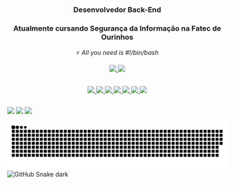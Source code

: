 <div align="center"> <!-- Title -->
  
  ###  Desenvolvedor Back-End ###
  ###  Atualmente cursando Segurança da Informação na Fatec de Ourinhos ###

</div>
<div align="center"><!-- phrase -->

   ⚡ _All you need is #!/bin/bash_

</div>

<div align="center"> <!-- Status -->
  <a href="https://github.com/Jeferson-SR">
    <img height="150em" src="https://github-readme-stats.vercel.app/api?username=Jeferson-SR&show_icons=true&theme=dracula&hide=prs,contribs,issues">
    <img height="150em" src="https://github-readme-stats.vercel.app/api/top-langs/?username=Jeferson-SR&layout=compact&langs_count=10&theme=dracula">
</div>
  
  ##
  
<div align="center"> <!--Lang icons-->
   <img height="50em" src="https://cdn.jsdelivr.net/gh/devicons/devicon/icons/python/python-original.svg" />
   <img height="50em" src="https://cdn.jsdelivr.net/gh/devicons/devicon/icons/javascript/javascript-original.svg" />
   <img height="50em" src="https://cdn.jsdelivr.net/gh/devicons/devicon/icons/nodejs/nodejs-original.svg" />
   <img height="50em" src="https://cdn.jsdelivr.net/gh/devicons/devicon/icons/php/php-original.svg" />
   <img height="50em" src="https://cdn.jsdelivr.net/gh/devicons/devicon/icons/java/java-original.svg" />
   <img height="50em" src="https://cdn.jsdelivr.net/gh/devicons/devicon/icons/html5/html5-original.svg" />
   <img height="50em" src="https://cdn.jsdelivr.net/gh/devicons/devicon/icons/css3/css3-original.svg" />
</div>

##

<div><!--Redes Sociais-->
  <a href="https://www.linkedin.com/in/jeferson-sr/" target="_blank"><img src="https://img.shields.io/badge/linkedin-%230077B5.svg?style=for-the-badge&logo=linkedin&logoColor=white"></a>
  <a href="https://www.facebook.com/profile.php?id=100008085399946" target="_blank"><img src="https://img.shields.io/badge/Facebook-%231877F2.svg?style=for-the-badge&logo=Facebook&logoColor=white"></a>
  <a href="https://www.instagram.com/jeferson_srd/" target="_blank"><img src="https://img.shields.io/badge/Instagram-%23E4405F.svg?style=for-the-badge&logo=Instagram&logoColor=white"></a>
</div>
  
![snake gif](https://github.com/Jeferson-SR/Jeferson-SR/blob/output/github-contribution-grid-snake.svg)
 ![GitHub Snake dark](github-snake-dark.svg#gh-dark-mode-only)
